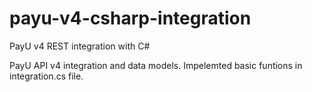 # payu-v4-csharp-integration
PayU v4 REST integration with C#

PayU API v4 integration and data models.
Impelemted basic funtions in integration.cs file.
